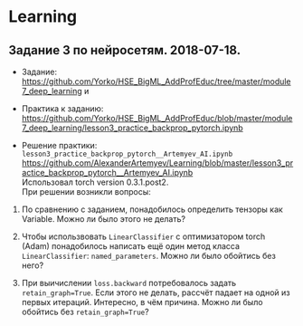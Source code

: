 # Learning
## Задание 3 по нейросетям. 2018-07-18.

* Задание: https://github.com/Yorko/HSE_BigML_AddProfEduc/tree/master/module7_deep_learning и
* Практика к заданию: https://github.com/Yorko/HSE_BigML_AddProfEduc/blob/master/module7_deep_learning/lesson3_practice_backprop_pytorch.ipynb

* Решение практики: `lesson3_practice_backprop_pytorch__Artemyev_AI.ipynb` https://github.com/AlexanderArtemyev/Learning/blob/master/lesson3_practice_backprop_pytorch__Artemyev_AI.ipynb <br> Использовал torch version 0.3.1.post2. <br> При решении возникли вопросы:

1. По сравнению с заданием, понадобилось определить тензоры как Variable. Можно ли было этого не делать?

2. Чтобы использвовать `LinearClassifier` с оптимизатором torch (Adam) понадобилось написать ещё один метод класса `LinearClassifier`: `named_parameters`.  Можно ли было обойтись без него?

3. При выичислении `loss.backward` потребовалось задать `retain_graph=True`. Если этого не делать, рассчёт падает на одной из первых итераций. Интересно, в чём причина. Можно ли было обойтись без `retain_graph=True`?

